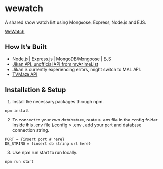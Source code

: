 # wewatch
A shared show watch list using Mongoose, Express, Node.js and EJS.

[WeWatch](https://wewatch.cyclic.app/)

## How It's Built
- Node.js | Express.js | MongoDB/Mongoose | EJS
- [Jikan API, unofficial API from myAnimeList](https://docs.api.jikan.moe/)
- Jikan is currently experiencing errors, might switch to MAL API.
- [TVMaze API](https://www.tvmaze.com/api)

## Installation & Setup
1. Install the necessary packages through npm.
```
npm install
```

2. To connect to your own databatase, reate a .env file in the config folder. 
Inside this .env file (/config > .env), add your port and database connection string.
```
PORT = {insert port # here}
DB_STRING = {insert db string url here}
```

3. Use npm run start to run locally.
```
npm run start
```
